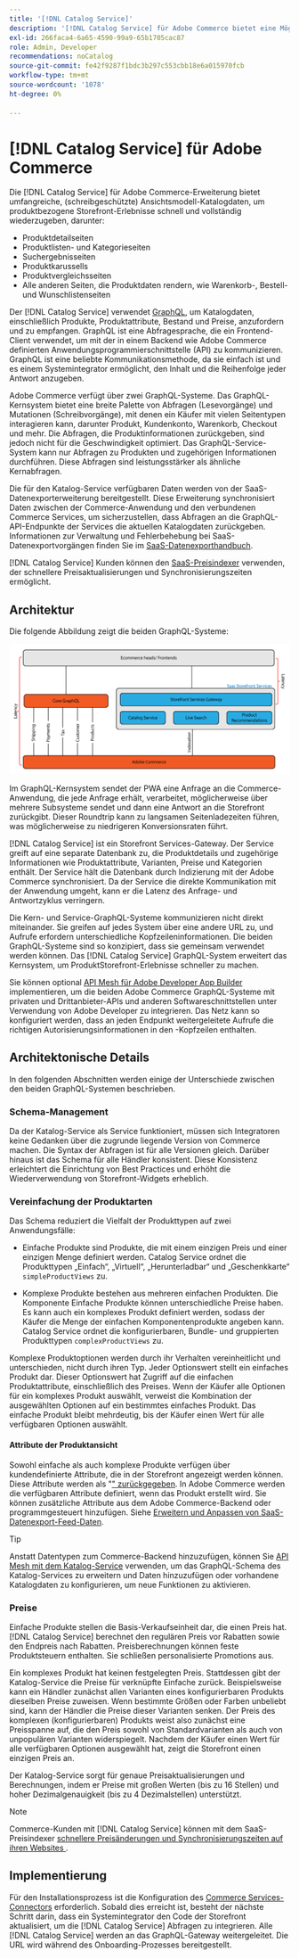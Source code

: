 ```yaml
---
title: '[!DNL Catalog Service]'
description: '[!DNL Catalog Service] für Adobe Commerce bietet eine Möglichkeit, den Inhalt von Produktanzeigeseiten und Produktlistenseiten viel schneller abzurufen als die nativen Adobe Commerce GraphQL-Abfragen.'
exl-id: 266faca4-6a65-4590-99a9-65b1705cac87
role: Admin, Developer
recommendations: noCatalog
source-git-commit: fe42f9287f1bdc3b297c553cbb18e6a015970fcb
workflow-type: tm+mt
source-wordcount: '1078'
ht-degree: 0%

---
```



# [!DNL Catalog Service] für Adobe Commerce

Die [!DNL Catalog Service] für Adobe Commerce-Erweiterung bietet umfangreiche, (schreibgeschützte) Ansichtsmodell-Katalogdaten, um produktbezogene Storefront-Erlebnisse schnell und vollständig wiederzugeben, darunter:

* Produktdetailseiten
* Produktlisten- und Kategorieseiten
* Suchergebnisseiten
* Produktkarussells
* Produktvergleichsseiten
* Alle anderen Seiten, die Produktdaten rendern, wie Warenkorb-, Bestell- und Wunschlistenseiten

Der [!DNL Catalog Service] verwendet [GraphQL](https://graphql.org/), um Katalogdaten, einschließlich Produkte, Produktattribute, Bestand und Preise, anzufordern und zu empfangen. GraphQL ist eine Abfragesprache, die ein Frontend-Client verwendet, um mit der in einem Backend wie Adobe Commerce definierten Anwendungsprogrammierschnittstelle (API) zu kommunizieren. GraphQL ist eine beliebte Kommunikationsmethode, da sie einfach ist und es einem Systemintegrator ermöglicht, den Inhalt und die Reihenfolge jeder Antwort anzugeben.

Adobe Commerce verfügt über zwei GraphQL-Systeme. Das GraphQL-Kernsystem bietet eine breite Palette von Abfragen (Lesevorgänge) und Mutationen (Schreibvorgänge), mit denen ein Käufer mit vielen Seitentypen interagieren kann, darunter Produkt, Kundenkonto, Warenkorb, Checkout und mehr. Die Abfragen, die Produktinformationen zurückgeben, sind jedoch nicht für die Geschwindigkeit optimiert. Das GraphQL-Service-System kann nur Abfragen zu Produkten und zugehörigen Informationen durchführen. Diese Abfragen sind leistungsstärker als ähnliche Kernabfragen.

Die für den Katalog-Service verfügbaren Daten werden von der SaaS-Datenexporterweiterung bereitgestellt. Diese Erweiterung synchronisiert Daten zwischen der Commerce-Anwendung und den verbundenen Commerce Services, um sicherzustellen, dass Abfragen an die GraphQL-API-Endpunkte der Services die aktuellen Katalogdaten zurückgeben. Informationen zur Verwaltung und Fehlerbehebung bei SaaS-Datenexportvorgängen finden Sie im [SaaS-Datenexporthandbuch](../data-export/overview.md).

[!DNL Catalog Service] Kunden können den [SaaS-Preisindexer](../price-index/price-indexing.md) verwenden, der schnellere Preisaktualisierungen und Synchronisierungszeiten ermöglicht.

## Architektur

Die folgende Abbildung zeigt die beiden GraphQL-Systeme:

![Katalog-Architekturdiagramm](assets/catalog-service-architecture.png)

Im GraphQL-Kernsystem sendet der PWA eine Anfrage an die Commerce-Anwendung, die jede Anfrage erhält, verarbeitet, möglicherweise über mehrere Subsysteme sendet und dann eine Antwort an die Storefront zurückgibt. Dieser Roundtrip kann zu langsamen Seitenladezeiten führen, was möglicherweise zu niedrigeren Konversionsraten führt.

[!DNL Catalog Service] ist ein Storefront Services-Gateway. Der Service greift auf eine separate Datenbank zu, die Produktdetails und zugehörige Informationen wie Produktattribute, Varianten, Preise und Kategorien enthält. Der Service hält die Datenbank durch Indizierung mit der Adobe Commerce synchronisiert.
Da der Service die direkte Kommunikation mit der Anwendung umgeht, kann er die Latenz des Anfrage- und Antwortzyklus verringern.

Die Kern- und Service-GraphQL-Systeme kommunizieren nicht direkt miteinander. Sie greifen auf jedes System über eine andere URL zu, und Aufrufe erfordern unterschiedliche Kopfzeileninformationen. Die beiden GraphQL-Systeme sind so konzipiert, dass sie gemeinsam verwendet werden können. Das [!DNL Catalog Service] GraphQL-System erweitert das Kernsystem, um ProduktStorefront-Erlebnisse schneller zu machen.

Sie können optional [API Mesh für Adobe Developer App Builder](https://developer.adobe.com/graphql-mesh-gateway/) implementieren, um die beiden Adobe Commerce GraphQL-Systeme mit privaten und Drittanbieter-APIs und anderen Softwareschnittstellen unter Verwendung von Adobe Developer zu integrieren. Das Netz kann so konfiguriert werden, dass an jeden Endpunkt weitergeleitete Aufrufe die richtigen Autorisierungsinformationen in den -Kopfzeilen enthalten.

## Architektonische Details

In den folgenden Abschnitten werden einige der Unterschiede zwischen den beiden GraphQL-Systemen beschrieben.

### Schema-Management

Da der Katalog-Service als Service funktioniert, müssen sich Integratoren keine Gedanken über die zugrunde liegende Version von Commerce machen. Die Syntax der Abfragen ist für alle Versionen gleich. Darüber hinaus ist das Schema für alle Händler konsistent. Diese Konsistenz erleichtert die Einrichtung von Best Practices und erhöht die Wiederverwendung von Storefront-Widgets erheblich.

### Vereinfachung der Produktarten

Das Schema reduziert die Vielfalt der Produkttypen auf zwei Anwendungsfälle:

* Einfache Produkte sind Produkte, die mit einem einzigen Preis und einer einzigen Menge definiert werden. Catalog Service ordnet die Produkttypen „Einfach“, „Virtuell“, „Herunterladbar“ und „Geschenkkarte“ `simpleProductViews` zu.

* Komplexe Produkte bestehen aus mehreren einfachen Produkten. Die Komponente Einfache Produkte können unterschiedliche Preise haben. Es kann auch ein komplexes Produkt definiert werden, sodass der Käufer die Menge der einfachen Komponentenprodukte angeben kann. Catalog Service ordnet die konfigurierbaren, Bundle- und gruppierten Produkttypen `complexProductViews` zu.

Komplexe Produktoptionen werden durch ihr Verhalten vereinheitlicht und unterschieden, nicht durch ihren Typ. Jeder Optionswert stellt ein einfaches Produkt dar. Dieser Optionswert hat Zugriff auf die einfachen Produktattribute, einschließlich des Preises. Wenn der Käufer alle Optionen für ein komplexes Produkt auswählt, verweist die Kombination der ausgewählten Optionen auf ein bestimmtes einfaches Produkt. Das einfache Produkt bleibt mehrdeutig, bis der Käufer einen Wert für alle verfügbaren Optionen auswählt.

#### Attribute der Produktansicht

Sowohl einfache als auch komplexe Produkte verfügen über kundendefinierte Attribute, die in der Storefront angezeigt werden können. Diese Attribute werden als &quot;[&quot; zurückgegeben](https://developer.adobe.com/commerce/services/graphql/catalog-service/products/#productviewattribute-type). In Adobe Commerce werden die verfügbaren Attribute definiert, wenn das Produkt erstellt wird. Sie können zusätzliche Attribute aus dem Adobe Commerce-Backend oder programmgesteuert hinzufügen. Siehe [Erweitern und Anpassen von SaaS-Datenexport-Feed-Daten](../data-export/extensibility-and-customizations.md).

>[!TIP]
>
>Anstatt Datentypen zum Commerce-Backend hinzuzufügen, können Sie [API Mesh mit dem Katalog-Service](mesh.md) verwenden, um das GraphQL-Schema des Katalog-Services zu erweitern und Daten hinzuzufügen oder vorhandene Katalogdaten zu konfigurieren, um neue Funktionen zu aktivieren.

### Preise

Einfache Produkte stellen die Basis-Verkaufseinheit dar, die einen Preis hat. [!DNL Catalog Service] berechnet den regulären Preis vor Rabatten sowie den Endpreis nach Rabatten. Preisberechnungen können feste Produktsteuern enthalten. Sie schließen personalisierte Promotions aus.

Ein komplexes Produkt hat keinen festgelegten Preis. Stattdessen gibt der Katalog-Service die Preise für verknüpfte Einfache zurück. Beispielsweise kann ein Händler zunächst allen Varianten eines konfigurierbaren Produkts dieselben Preise zuweisen. Wenn bestimmte Größen oder Farben unbeliebt sind, kann der Händler die Preise dieser Varianten senken. Der Preis des komplexen (konfigurierbaren) Produkts weist also zunächst eine Preisspanne auf, die den Preis sowohl von Standardvarianten als auch von unpopulären Varianten widerspiegelt. Nachdem der Käufer einen Wert für alle verfügbaren Optionen ausgewählt hat, zeigt die Storefront einen einzigen Preis an.

Der Katalog-Service sorgt für genaue Preisaktualisierungen und Berechnungen, indem er Preise mit großen Werten (bis zu 16 Stellen) und hoher Dezimalgenauigkeit (bis zu 4 Dezimalstellen) unterstützt.

>[!NOTE]
>
> Commerce-Kunden mit [!DNL Catalog Service] können mit dem SaaS-Preisindexer [ schnellere Preisänderungen und Synchronisierungszeiten auf ihren Websites ](../price-index/price-indexing.md).

## Implementierung

Für den Installationsprozess ist die Konfiguration des [Commerce Services-Connectors](../landing/saas.md) erforderlich. Sobald dies erreicht ist, besteht der nächste Schritt darin, dass ein Systemintegrator den Code der Storefront aktualisiert, um die [!DNL Catalog Service] Abfragen zu integrieren. Alle [!DNL Catalog Service] werden an das GraphQL-Gateway weitergeleitet. Die URL wird während des Onboarding-Prozesses bereitgestellt.
